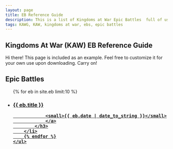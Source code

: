 ```yaml
---
layout: page
title: EB Reference Guide
description: This is a list of Kingdoms at War Epic Battles  full of usefule tips and instructions on how to beat them.
tags: KAWG, KAW, kingdoms at war, ebs, epic battles
---
```


## Kingdoms At War (KAW) EB Reference Guide

<p class="message">
    Hi there! This page is included as an example. Feel free to customize it for your own use upon downloading. Carry on!
</p>
<div class="related">
    <h2>Epic Battles</h2>
    <ul class="related-posts">
        {% for eb in site.eb limit:10 %}
        <li>
            <h3>
                <a href="{{ eb.url }}">
                {{ eb.title }}

                <small>{{ eb.date | date_to_string }}</small>
                </a>
            </h3>
        </li>
        {% endfor %}
    </ul>
</div>
